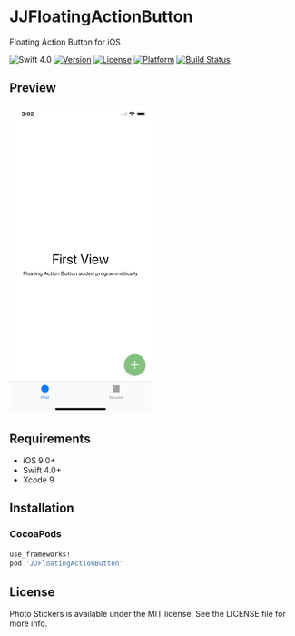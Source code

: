 # JJFloatingActionButton
Floating Action Button for iOS

![Swift 4.0](https://img.shields.io/badge/Swift-4.0-orange.svg)
[![Version](https://img.shields.io/cocoapods/v/JJFloatingActionButton.svg?style=flat)](https://cocoapods.org/pods/JJFloatingActionButton)
[![License](https://img.shields.io/cocoapods/l/JJFloatingActionButton.svg?style=flat)](https://cocoapods.org/pods/JJFloatingActionButton)
[![Platform](https://img.shields.io/cocoapods/p/JJFloatingActionButton.svg?style=flat)](https://cocoapods.org/pods/JJFloatingActionButton)
[![Build Status](https://travis-ci.org/jjochen/JJFloatingActionButton.svg?branch=master)](https://travis-ci.org/jjochen/JJFloatingActionButton)

## Preview
<img src="./Images/JJFloatingActionButton.gif" width='250' alt="Preview">

## Requirements
* iOS 9.0+
* Swift 4.0+
* Xcode 9

## Installation
### CocoaPods
```ruby
use_frameworks!
pod 'JJFloatingActionButton'
```

## License

Photo Stickers is available under the MIT license. See the LICENSE file for more info.
